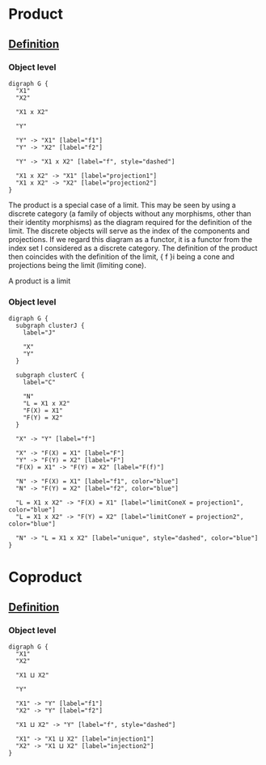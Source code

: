 # Product

## [Definition](https://en.wikipedia.org/wiki/Product_(category_theory)#Definition)

### Object level

```graphviz
digraph G {
  "X1"
  "X2"

  "X1 x X2"

  "Y"

  "Y" -> "X1" [label="f1"]
  "Y" -> "X2" [label="f2"]

  "Y" -> "X1 x X2" [label="f", style="dashed"]

  "X1 x X2" -> "X1" [label="projection1"]
  "X1 x X2" -> "X2" [label="projection2"]
}
```

The product is a special case of a limit. This may be seen by using a discrete category (a family of objects without any morphisms, other than their identity morphisms) as the diagram required for the definition of the limit. The discrete objects will serve as the index of the components and projections. If we regard this diagram as a functor, it is a functor from the index set I considered as a discrete category. The definition of the product then coincides with the definition of the limit, { f }i being a cone and projections being the limit (limiting cone).

A product is a limit

### Object level

```graphviz
digraph G {
  subgraph clusterJ {
    label="J"

    "X"
    "Y"
  }

  subgraph clusterC {
    label="C"

    "N"
    "L = X1 x X2"
    "F(X) = X1"
    "F(Y) = X2"
  }

  "X" -> "Y" [label="f"]

  "X" -> "F(X) = X1" [label="F"]
  "Y" -> "F(Y) = X2" [label="F"]
  "F(X) = X1" -> "F(Y) = X2" [label="F(f)"]

  "N" -> "F(X) = X1" [label="f1", color="blue"]
  "N" -> "F(Y) = X2" [label="f2", color="blue"]

  "L = X1 x X2" -> "F(X) = X1" [label="limitConeX = projection1", color="blue"]
  "L = X1 x X2" -> "F(Y) = X2" [label="limitConeY = projection2", color="blue"]

  "N" -> "L = X1 x X2" [label="unique", style="dashed", color="blue"]
}
```



# Coproduct

## [Definition](https://en.wikipedia.org/wiki/Coproduct#Definition)

### Object level

```graphviz
digraph G {
  "X1"
  "X2"

  "X1 ⨿ X2"

  "Y"

  "X1" -> "Y" [label="f1"]
  "X2" -> "Y" [label="f2"]

  "X1 ⨿ X2" -> "Y" [label="f", style="dashed"]

  "X1" -> "X1 ⨿ X2" [label="injection1"]
  "X2" -> "X1 ⨿ X2" [label="injection2"]
}
```